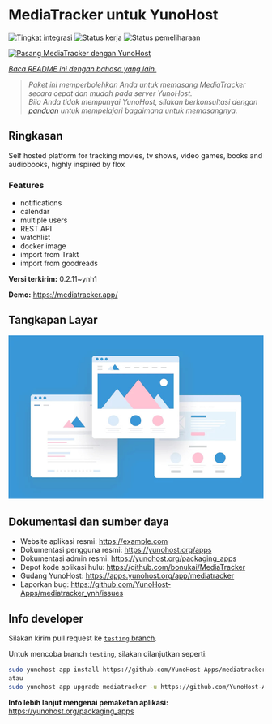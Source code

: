 <!--
N.B.: README ini dibuat secara otomatis oleh <https://github.com/YunoHost/apps/tree/master/tools/readme_generator>
Ini TIDAK boleh diedit dengan tangan.
-->

# MediaTracker untuk YunoHost

[![Tingkat integrasi](https://apps.yunohost.org/badge/integration/mediatracker)](https://ci-apps.yunohost.org/ci/apps/mediatracker/)
![Status kerja](https://apps.yunohost.org/badge/state/mediatracker)
![Status pemeliharaan](https://apps.yunohost.org/badge/maintained/mediatracker)

[![Pasang MediaTracker dengan YunoHost](https://install-app.yunohost.org/install-with-yunohost.svg)](https://install-app.yunohost.org/?app=mediatracker)

*[Baca README ini dengan bahasa yang lain.](./ALL_README.md)*

> *Paket ini memperbolehkan Anda untuk memasang MediaTracker secara cepat dan mudah pada server YunoHost.*  
> *Bila Anda tidak mempunyai YunoHost, silakan berkonsultasi dengan [panduan](https://yunohost.org/install) untuk mempelajari bagaimana untuk memasangnya.*

## Ringkasan

Self hosted platform for tracking movies, tv shows, video games, books and audiobooks, highly inspired by flox

### Features

- notifications
- calendar
- multiple users
- REST API
- watchlist
- docker image
- import from Trakt
- import from goodreads


**Versi terkirim:** 0.2.11~ynh1

**Demo:** <https://mediatracker.app/>

## Tangkapan Layar

![Tangkapan Layar pada MediaTracker](./doc/screenshots/example.jpg)

## Dokumentasi dan sumber daya

- Website aplikasi resmi: <https://example.com>
- Dokumentasi pengguna resmi: <https://yunohost.org/apps>
- Dokumentasi admin resmi: <https://yunohost.org/packaging_apps>
- Depot kode aplikasi hulu: <https://github.com/bonukai/MediaTracker>
- Gudang YunoHost: <https://apps.yunohost.org/app/mediatracker>
- Laporkan bug: <https://github.com/YunoHost-Apps/mediatracker_ynh/issues>

## Info developer

Silakan kirim pull request ke [`testing` branch](https://github.com/YunoHost-Apps/mediatracker_ynh/tree/testing).

Untuk mencoba branch `testing`, silakan dilanjutkan seperti:

```bash
sudo yunohost app install https://github.com/YunoHost-Apps/mediatracker_ynh/tree/testing --debug
atau
sudo yunohost app upgrade mediatracker -u https://github.com/YunoHost-Apps/mediatracker_ynh/tree/testing --debug
```

**Info lebih lanjut mengenai pemaketan aplikasi:** <https://yunohost.org/packaging_apps>
